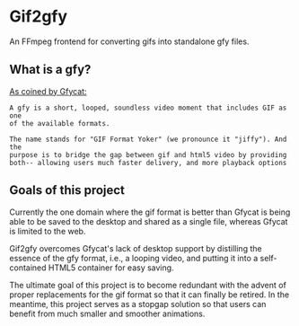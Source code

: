 # Gif2gfy

An FFmpeg frontend for converting gifs into standalone gfy files.

## What is a gfy?

[As coined by Gfycat:](https://gfycat.com/about#gfy)

    A gfy is a short, looped, soundless video moment that includes GIF as one
    of the available formats.

    The name stands for "GIF Format Yoker" (we pronounce it "jiffy"). And the
    purpose is to bridge the gap between gif and html5 video by providing
    both-- allowing users much faster delivery, and more playback options

## Goals of this project

Currently the one domain where the gif format is better than Gfycat is being
able to be saved to the desktop and shared as a single file, whereas Gfycat
is limited to the web.

Gif2gfy overcomes Gfycat's lack of desktop support by distilling the essence of
the gfy format, i.e., a looping video, and putting it into a self-contained
HTML5 container for easy saving.

The ultimate goal of this project is to become redundant with the advent of
proper replacements for the gif format so that it can finally be retired. In
the meantime, this project serves as a stopgap solution so that users can
benefit from much smaller and smoother animations.
